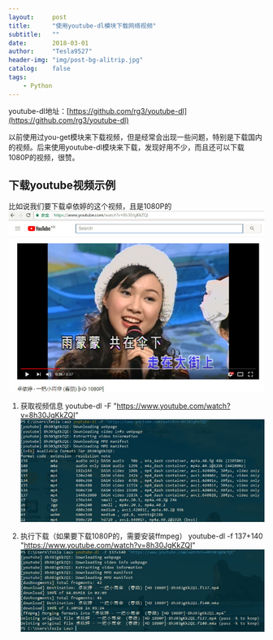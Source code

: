 ```yaml
---
layout:     post
title:      "使用youtube-dl模块下载网络视频"
subtitle:   ""
date:       2018-03-01
author:     "Tesla9527"
header-img: "img/post-bg-alitrip.jpg"
catalog:    false
tags:
    - Python
---
```

youtube-dl地址：[https://github.com/rg3/youtube-dl](https://github.com/rg3/youtube-dl)

以前使用过you-get模块来下载视频，但是经常会出现一些问题，特别是下载国内的视频。后来使用youtube-dl模块来下载，发现好用不少，而且还可以下载1080P的视频，很赞。

## 下载youtube视频示例

比如说我们要下载卓依婷的这个视频，且是1080P的
![img](/img/in-post/youtube/3.jpg)

1. 获取视频信息
	youtube-dl -F "https://www.youtube.com/watch?v=8h30JgKkZQI"
![img](/img/in-post/youtube/1.jpg)

2. 执行下载（如果要下载1080P的，需要安装ffmpeg）
	youtube-dl -f 137+140 "https://www.youtube.com/watch?v=8h30JgKkZQI"
![img](/img/in-post/youtube/2.jpg)